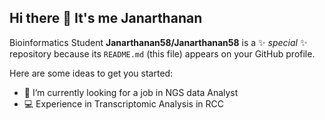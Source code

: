 ## Hi there 👋 It's me Janarthanan

Bioinformatics Student
**Janarthanan58/Janarthanan58** is a ✨ _special_ ✨ repository because its `README.md` (this file) appears on your GitHub profile.

Here are some ideas to get you started:

- 🔭 I’m currently looking for a job in NGS data Analyst
- 💻 Experience in Transcriptomic Analysis in RCC

